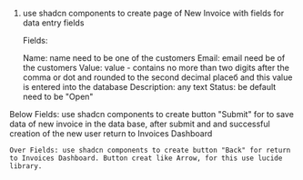 1. use shadcn components to create page of New Invoice with fields for data entry fields
  
   Fields:
   
   Name: name need to be one of the customers
   Email: email need be of the customers
   Value: value - contains no more than two digits after the comma or dot and rounded to the second decimal placeб and this value is entered into the database
   Description: any text
   Status: be default need to be "Open"

  Below Fields: use shadcn components to create button "Submit" for to save data of new invoice in the data base, after submit and and successful creation of the new user return to Invoices Dashboard 

    Over Fields: use shadcn components to create button "Back" for return to Invoices Dashboard. Button creat like Arrow, for this use lucide library. 

   
